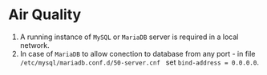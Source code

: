 # Air Quality

1. A running instance of `MySQL` or `MariaDB` server is required in a local network.
2. In case of `MariaDB` to allow conection to database from any port - in file 
`/etc/mysql/mariadb.conf.d/50-server.cnf ` set `bind-address = 0.0.0.0`.
